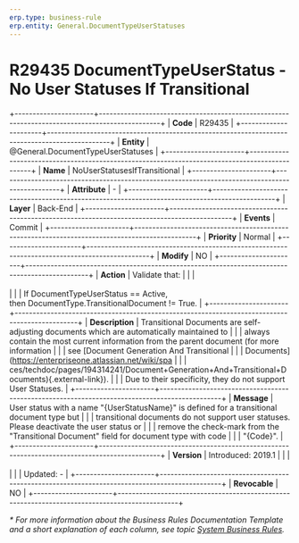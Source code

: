 ```yaml
---
erp.type: business-rule
erp.entity: General.DocumentTypeUserStatuses
---
```


# R29435 DocumentTypeUserStatus - No User Statuses If Transitional
+----------------------+-----------------------------------------------------------------------------------------------+
| **Code**             | R29435                                                                                        |
+----------------------+-----------------------------------------------------------------------------------------------+
| **Entity**           | @General.DocumentTypeUserStatuses                                                             |
+----------------------+-----------------------------------------------------------------------------------------------+
| **Name**             | NoUserStatusesIfTransitional                                                                  |
+----------------------+-----------------------------------------------------------------------------------------------+
| **Attribute**        | \-                                                                                            |
+----------------------+-----------------------------------------------------------------------------------------------+
| **Layer**            | Back-End                                                                                      |
+----------------------+-----------------------------------------------------------------------------------------------+
| **Events**           | Commit                                                                                        |
+----------------------+-----------------------------------------------------------------------------------------------+
| **Priority**         | Normal                                                                                        |
+----------------------+-----------------------------------------------------------------------------------------------+
| **Modify**           | NO                                                                                            |
+----------------------+-----------------------------------------------------------------------------------------------+
| **Action**           | Validate that:                                                                                |
|                      | <br/><br/>                                                                                    |
|                      | If DocumentTypeUserStatus == Active, then DocumentType.TransitionalDocument != True.          |
+----------------------+-----------------------------------------------------------------------------------------------+
| **Description**      | Transitional Documents are self-adjusting documents which are automatically maintained to     |
|                      | always contain the most current information from the parent document (for more information    |
|                      | see [Document Generation And Transitional                                                     |
|                      | Documents](https://enterpriseone.atlassian.net/wiki/spa                                       |
|                      | ces/techdoc/pages/194314241/Document+Generation+And+Transitional+Documents){.external-link}). |
|                      | Due to their specificity, they do not support User Statuses.                                  |
+----------------------+-----------------------------------------------------------------------------------------------+
| **Message**          | User status with a name \"{UserStatusName}\" is defined for a transitional document type but  |
|                      | transitional documents do not support user statuses. Please deactivate the user status or     |
|                      | remove the check-mark from the \"Transitional Document\" field for document type with code    |
|                      | \"{Code}\".                                                                                   |
+----------------------+-----------------------------------------------------------------------------------------------+
| **Version**          | Introduced: 2019.1                                                                            |
|                      | <br/><br/>                                                                                    |
|                      | Updated: -                                                                                    |
+----------------------+-----------------------------------------------------------------------------------------------+
| **Revocable**        | NO                                                                                            |
+----------------------+-----------------------------------------------------------------------------------------------+

*\* For more information about the Business Rules Documentation Template and a short explanation of each column, see
topic [System Business Rules](../templates/template-description-system-business-rules.md).*
